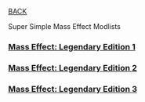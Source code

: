 
[BACK](..)

Super Simple Mass Effect Modlists

### [Mass Effect: Legendary Edition 1](./le1)
### [Mass Effect: Legendary Edition 2](./le2)
### [Mass Effect: Legendary Edition 3](./le3)